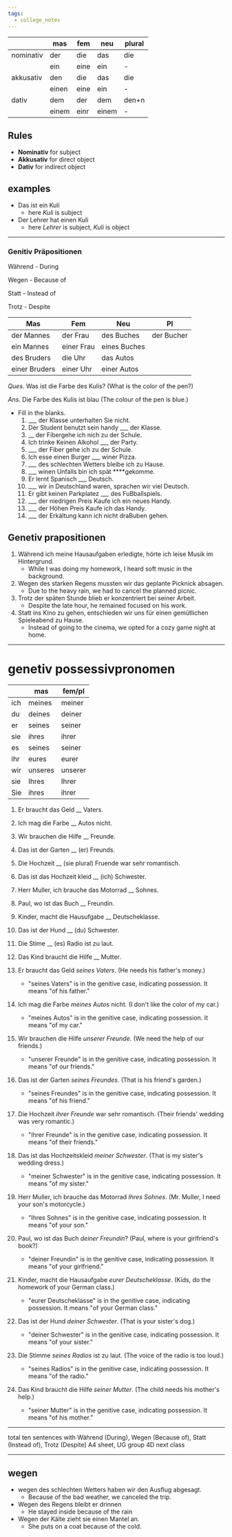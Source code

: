 ```yaml
---
tags:
  - college_notes
---
```


|           | mas   | fem  | neu   | plural |
| --------- | ----- | ---- | ----- | ------ |
| nominativ | der   | die  | das   | die    |
|           | ein   | eine | ein   | -      |
| akkusativ | den   | die  | das   | die    |
|           | einen | eine | ein   | -      |
| dativ     | dem   | der  | dem   | den+n  |
|           | einem | einr | einem | -      |

## Rules
- **Nominativ** for subject
- **Akkusativ** for direct object
- **Dativ** for indirect object

## examples
- Das ist ein Kuli
	- here *Kuli* is subject
- Der Lehrer hat einen Kuli
	- here *Lehrer* is subject, *Kuli* is object

---
### Genitiv Präpositionen

Während - During

Wegen - Because of

Statt - Instead of 

Trotz - Despite

| Mas           | Fem        | Neu          | Pl         |
| ------------- | ---------- | ------------ | ---------- |
| der Mannes    | der Frau   | des Buches   | der Bucher |
| ein Mannes    | einer Frau | eines Buches |            |
| des Bruders   | die Uhr    | das Autos    |            |
| einer Bruders | einer Uhr  | einer Autos  |            |

*Ques.* Was ist die Farbe des Kulis? (What is the color of the pen?)

*Ans.* Die Farbe des Kulis ist blau (The colour of the pen is blue.)

- Fill in the blanks.
    1. ___ der Klasse unterhalten Sie nicht.
    2. Der Student benutzt sein handy ___ der Klasse.
    3. __ der Fibergehe ich nich zu der Schule.
    4. Ich trinke Keinen Alkohol ___ der Party.
    5. ___ der Fiber gehe ich zu der Schule.
    6. Ich esse einen Burger ___ winer Pizza.
    7. ___ des schlechten Wetters bleibe ich zu Hause.
    8. ___ winen Unfalls bin ich spät ****gekomme.
    9. Er lernt Spanisch ___ Deutsch.
    10. ___ wir in Deutschland waren, sprachen wir viel Deutsch.
    11. Er gibt keinen Parkplatez ___ des FuBballspiels.
    12. ___ der niedrigen Preis Kaufe ich ein neues Handy.
    13. ___ der Höhen Preis Kaufe ich das Handy.
    14. ___ der Erkältung kann ich nicht draBuben gehen.

## Genetiv prapositionen
1. Während ich meine Hausaufgaben erledigte, hörte ich leise Musik im Hintergrund.
	- While I was doing my homework, I heard soft music in the background.
1. Wegen des starken Regens mussten wir das geplante Picknick absagen.
	- Due to the heavy rain, we had to cancel the planned picnic.
2. Trotz der späten Stunde blieb er konzentriert bei seiner Arbeit.
	- Despite the late hour, he remained focused on his work.
3. Statt ins Kino zu gehen, entschieden wir uns für einen gemütlichen Spieleabend zu Hause.
	- Instead of going to the cinema, we opted for a cozy game night at home.

---
# genetiv possessivpronomen

|     | mas     | fem/pl  |
| --- | ------- | ------- |
| ich | meines  | meiner  |
| du  | deines  | deiner  |
| er  | seines  | seiner  |
| sie | ihres   | ihrer   |
| es  | seines  | seiner  |
| ihr | eures   | eurer   |
| wir | unseres | unserer |
| sie | Ihres   | Ihrer   |
| Sie | ihres   | ihrer   |

1. Er braucht das Geld __ Vaters.
2. Ich mag die Farbe __ Autos nicht.
3. Wir brauchen die Hilfe __ Freunde.
4. Das ist der Garten __ (er) Freunds.
5. Die Hochzeit __ (sie plural) Fruende war sehr romantisch.
6. Das ist das Hochzeit kleid __ (ich) Schwester.
7. Herr Muller, ich brauche das Motorrad __ Sohnes.
8. Paul, wo ist das Buch __ Freundin.
9. Kinder, macht die Hausufgabe __ Deutscheklasse.
10. Das ist der Hund __ (du) Schwester.
11. Die Stime __ (es)  Radio ist zu laut.
12. Das Kind braucht die Hilfe __ Mutter.


1. Er braucht das Geld _seines Vaters_. (He needs his father's money.)
   - "seines Vaters" is in the genitive case, indicating possession. It means "of his father."

2. Ich mag die Farbe _meines Autos_ nicht. (I don't like the color of my car.)
   - "meines Autos" is in the genitive case, indicating possession. It means "of my car."

3. Wir brauchen die Hilfe _unserer Freunde_. (We need the help of our friends.)
   - "unserer Freunde" is in the genitive case, indicating possession. It means "of our friends."

4. Das ist der Garten _seines Freundes_. (That is his friend's garden.)
   - "seines Freundes" is in the genitive case, indicating possession. It means "of his friend."

5. Die Hochzeit _ihrer Freunde_ war sehr romantisch. (Their friends' wedding was very romantic.)
   - "ihrer Freunde" is in the genitive case, indicating possession. It means "of their friends."

6. Das ist das Hochzeitskleid _meiner Schwester_. (That is my sister's wedding dress.)
   - "meiner Schwester" is in the genitive case, indicating possession. It means "of my sister."

7. Herr Muller, ich brauche das Motorrad _Ihres Sohnes_. (Mr. Muller, I need your son's motorcycle.)
   - "Ihres Sohnes" is in the genitive case, indicating possession. It means "of your son."

8. Paul, wo ist das Buch _deiner Freundin_? (Paul, where is your girlfriend's book?)
   - "deiner Freundin" is in the genitive case, indicating possession. It means "of your girlfriend."

9. Kinder, macht die Hausaufgabe _eurer Deutscheklasse_. (Kids, do the homework of your German class.)
   - "eurer Deutscheklasse" is in the genitive case, indicating possession. It means "of your German class."

10. Das ist der Hund _deiner Schwester_. (That is your sister's dog.)
    - "deiner Schwester" is in the genitive case, indicating possession. It means "of your sister."

11. Die Stimme _seines Radios_ ist zu laut. (The voice of the radio is too loud.)
    - "seines Radios" is in the genitive case, indicating possession. It means "of the radio."

12. Das Kind braucht die Hilfe _seiner Mutter_. (The child needs his mother's help.)
    - "seiner Mutter" is in the genitive case, indicating possession. It means "of his mother."

---
total ten sentences with Während (During), Wegen (Because of), Statt (Instead of), Trotz (Despite)
A4 sheet, UG group 4D
next class

---

## wegen
- wegen des schlechten Wetters haben wir den Ausflug abgesagt. 
	- Because of the bad weather, we canceled the trip.
- Wegen des Regens bleibt er drinnen
	- He stayed inside because of the rain
- Wegen der Kälte zieht sie einen Mantel an. 
	- She puts on a coat because of the cold.